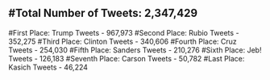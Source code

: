 #Total Number of Tweets: 2,347,429 
---
#First Place: Trump Tweets - 967,973
#Second Place: Rubio Tweets - 352,275
#Third Place: Clinton Tweets - 340,606
#Fourth Place: Cruz Tweets - 254,030
#Fifth Place: Sanders Tweets - 210,276
#Sixth Place: Jeb! Tweets - 126,183
#Seventh Place: Carson Tweets - 50,782
#Last Place: Kasich Tweets - 46,224
